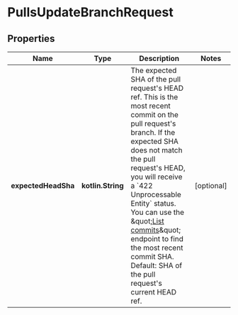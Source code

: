 
# PullsUpdateBranchRequest

## Properties
Name | Type | Description | Notes
------------ | ------------- | ------------- | -------------
**expectedHeadSha** | **kotlin.String** | The expected SHA of the pull request&#39;s HEAD ref. This is the most recent commit on the pull request&#39;s branch. If the expected SHA does not match the pull request&#39;s HEAD, you will receive a &#x60;422 Unprocessable Entity&#x60; status. You can use the \&quot;[List commits](https://docs.github.com/rest/commits/commits#list-commits)\&quot; endpoint to find the most recent commit SHA. Default: SHA of the pull request&#39;s current HEAD ref. |  [optional]



